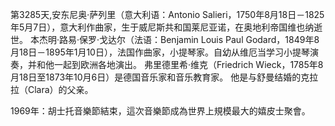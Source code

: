 第3285天,安东尼奥·萨列里（意大利语：Antonio Salieri，1750年8月18日－1825年5月7日），意大利作曲家，生于威尼斯共和国莱尼亚诺，在奥地利帝国维也纳逝世。
本杰明·路易·保罗·戈达尔（法语：Benjamin Louis Paul Godard，1849年8月18日－1895年1月10日），法国作曲家，小提琴家。自幼从维厄当学习小提琴演奏，并和他一起到欧洲各地演出。
弗里德里希·维克（Friedrich Wieck，1785年8月18日至1873年10月6日）是德国音乐家和音乐教育家。 他是与舒曼结婚的克拉拉（Clara）的父亲。

1969年：胡士托音樂節結束，這次音樂節成為世界上規模最大的嬉皮士聚會。